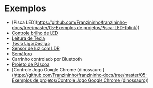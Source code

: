 # Exemplos

* \[Pisca LED\]\([https://github.com/Franzininho/franzininho-docs/tree/master/05-Exemplos de projetos/Pisca-LED-\(blink](https://github.com/Franzininho/franzininho-docs/tree/master/05-Exemplos%20de%20projetos/Pisca-LED-%28blink)\)\)
* [Controle brilho de LED](https://github.com/Franzininho/franzininho-docs/tree/master/05-Exemplos%20de%20projetos/Controle-brilho-de-LED)
* [Leitura de Tecla](https://github.com/Franzininho/franzininho-docs/tree/master/05-Exemplos%20de%20projetos/Leitura-de-tecla)
* [Tecla Liga/Desliga](https://github.com/Franzininho/franzininho-docs/tree/master/05-Exemplos%20de%20projetos/Tecla-liga-desliga)
* [Sensor de luz com LDR](https://github.com/Franzininho/franzininho-docs/tree/master/05-Exemplos%20de%20projetos/Sensor-luz-LDR)
* [Semáforo](https://github.com/Franzininho/franzininho-docs/tree/master/05-Exemplos%20de%20projetos/Semaforo)
* Carrinho controlado por Bluetooth
* [Projeto de Páscoa](https://github.com/Franzininho/franzininho-docs/tree/master/05-Exemplos%20de%20projetos/Projeto%20de%20Páscoa%20com%20a%20Franzininho)
* \[Controle Jogo Google Chrome \(dinossauro\)\]\([https://github.com/Franzininho/franzininho-docs/tree/master/05-Exemplos de projetos/Controle Jogo Google Chrome \(dinossauro](https://github.com/Franzininho/franzininho-docs/tree/master/05-Exemplos%20de%20projetos/Controle%20Jogo%20Google%20Chrome%20%28dinossauro)\)\)


